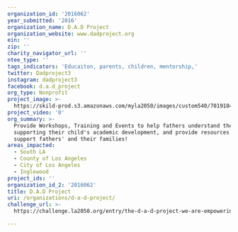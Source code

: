 ```yaml
---
organization_id: '2016062'
year_submitted: '2016'
organization_name: D.A.D Project
organization_website: www.dadproject.org
ein: ''
zip: ''
charity_navigator_url: ''
ntee_type: ''
tags_indicators: 'Educaiton, parents, children, mentorship,'
twitter: Dadproject3
instagram: dadproject3
facebook: d.a.d_project
org_type: Nonprofit
project_image: >-
  https://skild-prod.s3.amazonaws.com/myla2050/images/custom540/7019184355741-team90.jpg
project_video: '0'
org_summary: >-
  Provide Workshops, Training and Events to help fathers understand the value of
  supporting their child's academic development, and provide resources that
  support fathers' and their families!
areas_impacted:
  - South LA
  - County of Los Angeles
  - City of Los Angeles
  - Inglewood
project_ids: ''
organization_id_2: '2016062'
title: D.A.D Project
uri: /organizations/d-a-d-project/
challenge_url: >-
  https://challenge.la2050.org/entry/the-d-a-d-project-we-are-empowering-communities-one-d-a-d-at-a-time!

---
```

